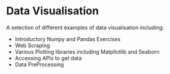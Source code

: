# Data Visualisation
A selection of different examples of data visualisation including:
* Introductory Numpy and Pandas Exercises
* Web Scraping
* Various Plotting libraries including Matpllotlib and Seaborn
* Accessing APIs to get data
* Data PreProcessing
